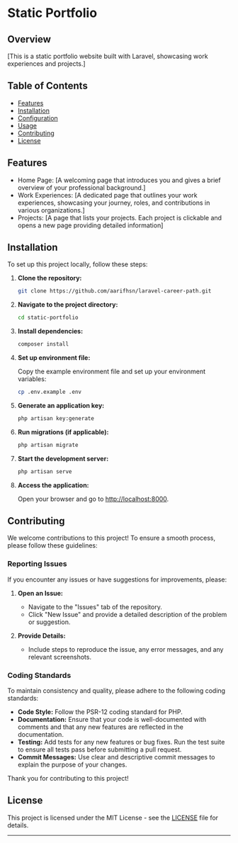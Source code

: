 # Static Portfolio

## Overview

[This is a static portfolio website built with Laravel, showcasing work experiences and projects.]

## Table of Contents

-   [Features](#features)
-   [Installation](#installation)
-   [Configuration](#configuration)
-   [Usage](#usage)
-   [Contributing](#contributing)
-   [License](#license)

## Features

-   Home Page: [A welcoming page that introduces you and gives a brief overview of your professional background.]
-   Work Experiences: [A dedicated page that outlines your work experiences, showcasing your journey, roles, and contributions in various organizations.]
-   Projects: [A page that lists your projects. Each project is clickable and opens a new page providing detailed information]

## Installation

To set up this project locally, follow these steps:

1. **Clone the repository:**

    ```bash
    git clone https://github.com/aarifhsn/laravel-career-path.git
    ```

2. **Navigate to the project directory:**

    ```bash
    cd static-portfolio
    ```

3. **Install dependencies:**

    ```bash
    composer install
    ```

4. **Set up environment file:**

    Copy the example environment file and set up your environment variables:

    ```bash
    cp .env.example .env
    ```

5. **Generate an application key:**

    ```bash
    php artisan key:generate
    ```

6. **Run migrations (if applicable):**

    ```bash
    php artisan migrate
    ```

7. **Start the development server:**

    ```bash
    php artisan serve
    ```

8. **Access the application:**

    Open your browser and go to [http://localhost:8000](http://localhost:8000).

## Contributing

We welcome contributions to this project! To ensure a smooth process, please follow these guidelines:

### Reporting Issues

If you encounter any issues or have suggestions for improvements, please:

1. **Open an Issue:**

    - Navigate to the "Issues" tab of the repository.
    - Click "New Issue" and provide a detailed description of the problem or suggestion.

2. **Provide Details:**
    - Include steps to reproduce the issue, any error messages, and any relevant screenshots.

### Coding Standards

To maintain consistency and quality, please adhere to the following coding standards:

-   **Code Style:** Follow the PSR-12 coding standard for PHP.
-   **Documentation:** Ensure that your code is well-documented with comments and that any new features are reflected in the documentation.
-   **Testing:** Add tests for any new features or bug fixes. Run the test suite to ensure all tests pass before submitting a pull request.
-   **Commit Messages:** Use clear and descriptive commit messages to explain the purpose of your changes.

Thank you for contributing to this project!

## License

This project is licensed under the MIT License - see the [LICENSE](LICENSE) file for details.

---
